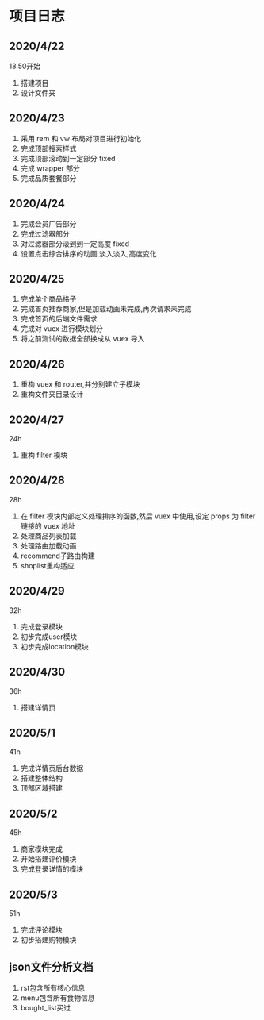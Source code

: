 # 项目日志

## 2020/4/22

18.50开始

1. 搭建项目
2. 设计文件夹

## 2020/4/23

1. 采用 rem 和 vw 布局对项目进行初始化
2. 完成顶部搜索样式
3. 完成顶部滚动到一定部分 fixed
4. 完成 wrapper 部分
5. 完成品质套餐部分

## 2020/4/24

1. 完成会员广告部分
2. 完成过滤器部分
3. 对过滤器部分滚到到一定高度 fixed
4. 设置点击综合排序的动画,淡入淡入,高度变化

## 2020/4/25

1. 完成单个商品格子
2. 完成首页推荐商家,但是加载动画未完成,再次请求未完成
3. 完成首页的后端文件需求
4. 完成对 vuex 进行模块划分
5. 将之前测试的数据全部换成从 vuex 导入

## 2020/4/26

1. 重构 vuex 和 router,并分别建立子模块
1. 重构文件夹目录设计

## 2020/4/27

24h

1. 重构 filter 模块

## 2020/4/28

28h

1. 在 filter 模块内部定义处理排序的函数,然后 vuex 中使用,设定 props 为 filter 链接的 vuex 地址
2. 处理商品列表加载
3. 处理路由加载动画
4. recommend子路由构建
5. shoplist重构适应

## 2020/4/29

32h

1. 完成登录模块
2. 初步完成user模块
3. 初步完成location模块

## 2020/4/30

36h

1. 搭建详情页

## 2020/5/1

41h

1. 完成详情页后台数据
2. 搭建整体结构
3. 顶部区域搭建

## 2020/5/2

45h

1. 商家模块完成
2. 开始搭建评价模块
3. 完成登录详情的模块

## 2020/5/3

51h

1. 完成评论模块
2. 初步搭建购物模块

## json文件分析文档

1. rst包含所有核心信息
2. menu包含所有食物信息
3. bought_list买过